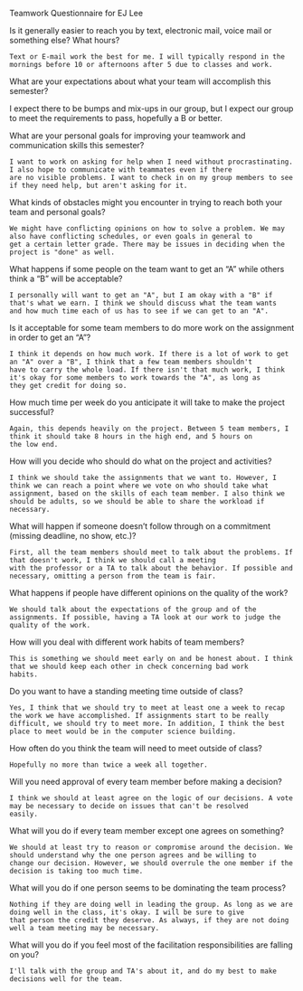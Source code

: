 Teamwork Questionnaire for EJ Lee

Is it generally easier to reach you by text, electronic mail, voice mail or something else? What hours?
    
    Text or E-mail work the best for me. I will typically respond in the mornings before 10 or afternoons after 5 due to classes and work.
    
What are your expectations about what your team will accomplish this semester?
   
   I expect there to be bumps and mix-ups in our group, but I expect our group to meet the requirements to pass, hopefully a B or better.
    
What are your personal goals for improving your teamwork and communication skills this semester?
    
    I want to work on asking for help when I need without procrastinating. I also hope to communicate with teammates even if there 
    are no visible problems. I want to check in on my group members to see if they need help, but aren't asking for it.
    
What kinds of obstacles might you encounter in trying to reach both your team and personal goals?
    
    We might have conflicting opinions on how to solve a problem. We may also have conflicting schedules, or even goals in general to
    get a certain letter grade. There may be issues in deciding when the project is "done" as well.
    
What happens if some people on the team want to get an “A” while others think a “B” will be acceptable?
    
    I personally will want to get an "A", but I am okay with a "B" if that's what we earn. I think we should discuss what the team wants
    and how much time each of us has to see if we can get to an "A". 
    
Is it acceptable for some team members to do more work on the assignment in order to get an “A”?
    
    I think it depends on how much work. If there is a lot of work to get an "A" over a "B", I think that a few team members shouldn't 
    have to carry the whole load. If there isn't that much work, I think it's okay for some members to work towards the "A", as long as
    they get credit for doing so.
    
How much time per week do you anticipate it will take to make the project successful?
    
    Again, this depends heavily on the project. Between 5 team members, I think it should take 8 hours in the high end, and 5 hours on
    the low end.
    
How will you decide who should do what on the project and activities?

    I think we should take the assignments that we want to. However, I think we can reach a point where we vote on who should take what
    assignment, based on the skills of each team member. I also think we should be adults, so we should be able to share the workload if
    necessary.

What will happen if someone doesn’t follow through on a commitment (missing deadline, no show, etc.)?

    First, all the team members should meet to talk about the problems. If that doesn't work, I think we should call a meeting 
    with the professor or a TA to talk about the behavior. If possible and necessary, omitting a person from the team is fair.
    
What happens if people have different opinions on the quality of the work?
    
    We should talk about the expectations of the group and of the assignments. If possible, having a TA look at our work to judge the 
    quality of the work.
    
How will you deal with different work habits of team members?

    This is something we should meet early on and be honest about. I think that we should keep each other in check concerning bad work
    habits.
    
Do you want to have a standing meeting time outside of class?
    
    Yes, I think that we should try to meet at least one a week to recap the work we have accomplished. If assignments start to be really
    difficult, we should try to meet more. In addition, I think the best place to meet would be in the computer science building.
    
How often do you think the team will need to meet outside of class?
    
    Hopefully no more than twice a week all together.
    
Will you need approval of every team member before making a decision?

    I think we should at least agree on the logic of our decisions. A vote may be necessary to decide on issues that can't be resolved 
    easily.
    
What will you do if every team member except one agrees on something?
    
    We should at least try to reason or compromise around the decision. We should understand why the one person agrees and be willing to
    change our decision. However, we should overrule the one member if the decision is taking too much time.
    
What will you do if one person seems to be dominating the team process?

    Nothing if they are doing well in leading the group. As long as we are doing well in the class, it's okay. I will be sure to give
    that person the credit they deserve. As always, if they are not doing well a team meeting may be necessary.
    
What will you do if you feel most of the facilitation responsibilities are falling on you?

    I'll talk with the group and TA's about it, and do my best to make decisions well for the team.
    
